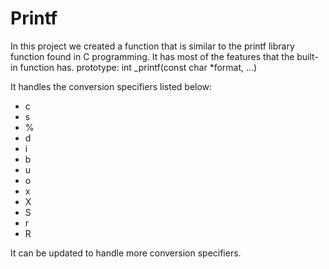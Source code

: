 # Printf

  In this project we created a function that is similar to the printf library function found in C programming. It has most of the features that the built-in function has.
  prototype: int _printf(const char *format, ...)
  
  It handles the conversion specifiers listed below:
  - c
  - s
  - %
  - d
  - i
  - b
  - u
  - o
  - x
  - X
  - S
  - r
  - R

It can be updated to handle more conversion specifiers.

